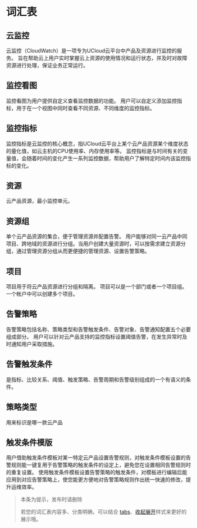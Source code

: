 # 词汇表

## 云监控

云监控（CloudWatch）是一项专为UCloud云平台中产品及资源进行监控的服务。
旨在帮助云上用户实时掌握云上资源的使用情况和运行状态，并及时对故障资源进行处理，保证业务正常运行。


## 监控看图

监控看图为用户提供自定义查看监控数据的功能。
用户可以自定义添加监控指标，用于在一个视图中同时查看不同资源、不同维度的监控指标。


## 监控指标

监控指标是云监控的核心概念，指UCloud云平台上某个云产品资源某个维度状态的量化值，如云主机的CPU使用率、内存使用率等。
监控指标是与时间有关的变量值，会随着时间的变化产生一系列监控数据，帮助用户了解特定时间内该监控指标的变化。


## 资源

云产品资源，最小监控单元。

## 资源组

单个云产品资源的集合，便于管理资源并配置告警。
用户能够对同一云产品中同项目、跨地域的资源进行分组。当用户创建大量资源时，可以按需求建立资源分组，通过管理资源分组从而更便捷的管理资源、设置告警策略。

## 项目

项目用于将云产品资源进行分组和隔离。
项目可以是一个部门或者一个项目组。一个帐户中可以创建多个项目。

## 告警策略

告警策略包括名称、策略类型和告警触发条件、告警对象、告警通知配置五个必要组成部分。
用户可以针对云产品支持的监控指标设置阈值告警，在发生异常时及时通知用户采取措施。

## 告警触发条件

是指标、比较关系、阈值、触发策略、告警周期和告警级别组成的一个有语义的条件。

## 策略类型

用来标识是哪一款云产品

## 触发条件模版

用户借助触发条件模板对某一特定云产品设置告警规则，对触发条件模板设置的告警规则能一键复用于告警策略的触发条件的设定上，避免您在设置相同告警规则时的重复设置。
使用触发条件模板设置告警策略的触发条件，对模板进行编辑后能应用到对应告警策略上，使您能更方便地对告警策略规则作出统一快速的修改，提升运维效率。

> 本条为提示，发布时请删除
>
> 若您的词汇表内容多、分类明确，可以结合 [tabs](https://leaishere.github.io/docs_new#tabs标签模块)、[收起展开](https://leaishere.github.io/docs_new#收起展开html语法)样式来更好的展示哦。

